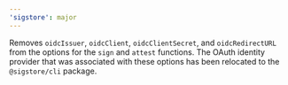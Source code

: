 ```yaml
---
'sigstore': major
---
```


Removes `oidcIssuer`, `oidcClient`, `oidcClientSecret`, and `oidcRedirectURL` from the options for the `sign` and `attest` functions. The OAuth identity provider that was associated with these options has been relocated to the `@sigstore/cli` package.
